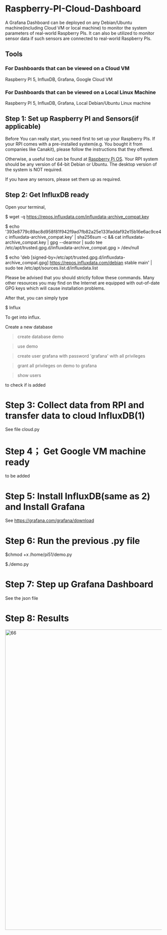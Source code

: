 # Raspberry-PI-Cloud-Dashboard
A Grafana Dashboard can be deployed on any Debian/Ubuntu machine(including Cloud VM or local machine) to monitor the system parameters of real-world Raspberry PIs. It can also be utilized to monitor sensor data if such sensors are connected to real-world Raspberry PIs.

## Tools
### For Dashboards that can be viewed on a Cloud VM 
Raspberry PI 5, InfluxDB, Grafana, Google Cloud VM
### For Dashboards that can be viewed on a Local Linux Machine 
Raspberry PI 5, InfluxDB, Grafana, Local Debian/Ubuntu Linux machine

## Step 1: Set up Raspberry PI and Sensors(if applicable)
Before You can really start, you need first to set up your Raspberry PIs. If your RPI comes with a pre-installed system(e.g. You bought it from companies like Canakit), please follow the instructions that they offered.

Otherwise, a useful tool can be found at [Raspberry Pi OS](https://www.raspberrypi.com/software/). Your RPI system should be any version of 64-bit Debian or Ubuntu. The desktop version of the system is NOT required. 

If you have any sensors, please set them up as required.

## Step 2: Get InfluxDB ready
Open your terminal,

 $ wget -q https://repos.influxdata.com/influxdata-archive_compat.key
 
 $ echo '393e8779c89ac8d958f81f942f9ad7fb82a25e133faddaf92e15b16e6ac9ce4c influxdata-archive_compat.key' | sha256sum -c && cat influxdata-archive_compat.key | gpg --dearmor | sudo tee /etc/apt/trusted.gpg.d/influxdata-archive_compat.gpg > /dev/null
 
 $ echo 'deb [signed-by=/etc/apt/trusted.gpg.d/influxdata-archive_compat.gpg] https://repos.influxdata.com/debian stable main' | sudo tee /etc/apt/sources.list.d/influxdata.list
 
Please be advised that you should strictly follow these commands. Many other resources you may find on the Internet are equipped with out-of-date GPG keys which will cause installation problems.

After that, you can simply type

 $ Influx
 
To get into influx.

Create a new database 

>create database demo

>use demo

>create user grafana with password 'grafana' with all privileges

>grant all privileges on demo to grafana

>show users

to check if is added

# Step 3: Collect data from RPI and transfer data to cloud InfluxDB(1)
See file cloud.py

# Step 4； Get Google VM machine ready
to be added

# Step 5: Install InfluxDB(same as 2) and Install Grafana
See https://grafana.com/grafana/download

# Step 6: Run the previous .py file

$chmod +x /home/pi51/demo.py

$./demo.py

# Step 7: Step up Grafana Dashboard
See the json file

# Step 8: Results
<img width="962" alt="66" src="https://github.com/user-attachments/assets/5ab320f1-0c3a-45dc-9068-fcdfc412fc11">
